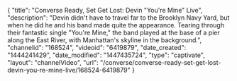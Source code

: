 {
    "title": "Converse Ready, Set Get Lost: Devin \"You're Mine\" Live",
    "description": "Devin didn't have to travel far to the Brooklyn Navy Yard, but when he did he and his band made quite the appearance. Tearing through their fantastic single \"You're Mine,\" the band played at the base of a pier along the East River, with Manhattan's skyline in the background.",
    "channelid": "168524",
    "videoid": "6419879",
    "date_created": "1444241429",
    "date_modified": "1447435724",
    "type": "captivate",
    "layout": "channelVideo",
    "url": "\/converse\/converse-ready-set-get-lost-devin-you-re-mine-live\/168524-6419879"
}